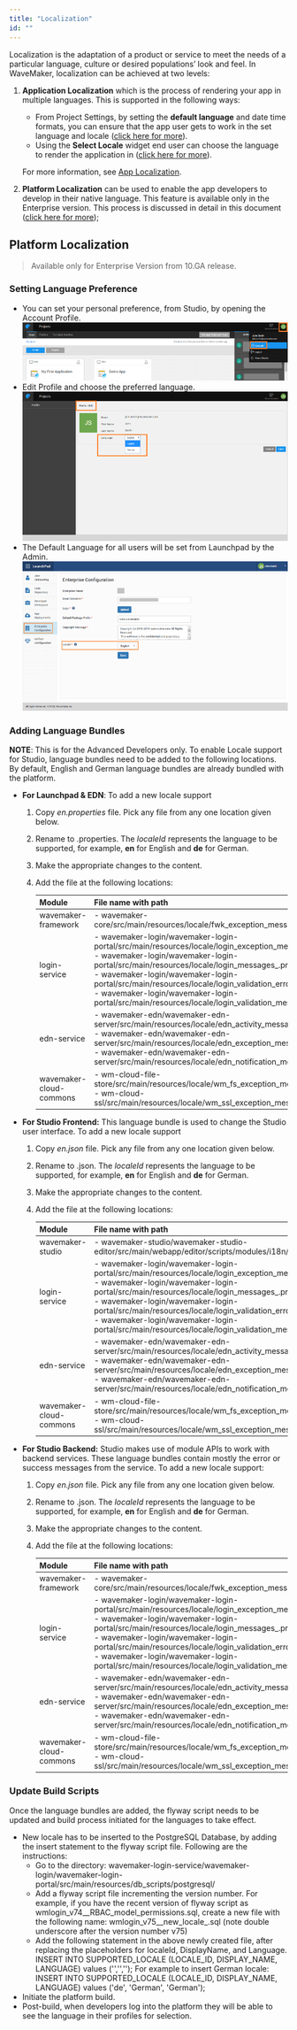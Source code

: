 ```yaml
---
title: "Localization"
id: ""
---
```


Localization is the adaptation of a product or service to meet the needs of a particular language, culture or desired populations’ look and feel. In WaveMaker, localization can be achieved at two levels:

1. **Application Localization** which is the process of rendering your app in multiple languages. This is supported in the following ways:
    
    - From Project Settings, by setting the **default language** and date time formats, you can ensure that the app user gets to work in the set language and locale ([click here for more](/learn/how-tos/setting-language-date-format/)).
    - Using the **Select Locale** widget end user can choose the language to render the application in ([click here for more](/learn/app-development/widgets/form-widgets/select-locale-usage/)).
    
    For more information, see [App Localization](/learn/how-tos/localization-wavemaker-apps/).

2. **Platform Localization** can be used to enable the app developers to develop in their native language. This feature is available only in the Enterprise version. This process is discussed in detail in this document ([click here for more](#platform_locale));

## Platform Localization

> Available only for Enterprise Version from 10.GA release.

### Setting Language Preference

- You can set your personal preference, from Studio, by opening the Account Profile. [![](./assets/locale_profile.png)](./assets/locale_profile.png)
- Edit Profile and choose the preferred language. [![](./assets/locale_profile_edit.png)](./assets/locale_profile_edit.png)
- The Default Language for all users will be set from Launchpad by the Admin. [![](./assets/locale_default.png)](./assets/locale_default.png)

### Adding Language Bundles

**NOTE**: This is for the Advanced Developers only. To enable Locale support for Studio, language bundles need to be added to the following locations. By default, English and German language bundles are already bundled with the platform.

- **For Launchpad & EDN**: To add a new locale support
    1. Copy _en.properties_ file. Pick any file from any one location given below.
    2. Rename to <localeId>.properties. The _localeId_ represents the language to be supported, for example, **en** for English and **de** for German.
    3. Make the appropriate changes to the content.
    4. Add the file at the following locations:
        
        | **Module** | **File name with path** |
        | --- | --- |
        | wavemaker-framework | - wavemaker-core/src/main/resources/locale/fwk\_exception\_messages\_.properties |
        | login-service | - wavemaker-login/wavemaker-login-portal/src/main/resources/locale/login\_exception\_messages\_.properties        </br>- wavemaker-login/wavemaker-login-portal/src/main/resources/locale/login\_messages\_.properties</br>- wavemaker-login/wavemaker-login-portal/src/main/resources/locale/login\_validation\_error\_messages\_.properties</br>- wavemaker-login/wavemaker-login-portal/src/main/resources/locale/login\_validation\_messages\_.properties |
        | edn-service | - wavemaker-edn/wavemaker-edn-server/src/main/resources/locale/edn\_activity\_messages\_.properties </br>- wavemaker-edn/wavemaker-edn-server/src/main/resources/locale/edn\_exception\_messages\_.properties</br>- wavemaker-edn/wavemaker-edn-server/src/main/resources/locale/edn\_notification\_messages\_.properties |
        | wavemaker-cloud-commons | - wm-cloud-file-store/src/main/resources/locale/wm\_fs\_exception\_messages\_.properties </br>- wm-cloud-ssl/src/main/resources/locale/wm\_ssl\_exception\_messages\_.properties |
        
- **For Studio Frontend:** This language bundle is used to change the Studio user interface. To add a new locale support
    1. Copy _en.json_ file. Pick any file from any one location given below.
    2. Rename to <localeId>.json. The _localeId_ represents the language to be supported, for example, **en** for English and **de** for German.
    3. Make the appropriate changes to the content.
    4. Add the file at the following locations:
        
        | **Module** | **File name with path** |
        | --- | --- |
        | wavemaker-studio | - wavemaker-studio/wavemaker-studio-editor/src/main/webapp/editor/scripts/modules/i18n/messages |
        | login-service | - wavemaker-login/wavemaker-login-portal/src/main/resources/locale/login\_exception\_messages\_.properties </br>- wavemaker-login/wavemaker-login-portal/src/main/resources/locale/login\_messages\_.properties</br>- wavemaker-login/wavemaker-login-portal/src/main/resources/locale/login\_validation\_error\_messages\_.properties </br>- wavemaker-login/wavemaker-login-portal/src/main/resources/locale/login\_validation\_messages\_.properties |
        | edn-service | - wavemaker-edn/wavemaker-edn-server/src/main/resources/locale/edn\_activity\_messages\_.properties</br>- wavemaker-edn/wavemaker-edn-server/src/main/resources/locale/edn\_exception\_messages\_.properties</br>- wavemaker-edn/wavemaker-edn-server/src/main/resources/locale/edn\_notification\_messages\_.properties |
        | wavemaker-cloud-commons | - wm-cloud-file-store/src/main/resources/locale/wm\_fs\_exception\_messages\_.properties</br>- wm-cloud-ssl/src/main/resources/locale/wm\_ssl\_exception\_messages\_.properties |
        
- **For Studio Backend:** Studio makes use of module APIs to work with backend services. These language bundles contain mostly the error or success messages from the service. To add a new locale support:
    1. Copy _en.json_ file. Pick any file from any one location given below.
    2. Rename to <localeId>.json. The _localeId_ represents the language to be supported, for example, **en** for English and **de** for German.
    3. Make the appropriate changes to the content.
    4. Add the file at the following locations:
        
        | **Module** | **File name with path** |
        | --- | --- |
        | wavemaker-framework | - wavemaker-core/src/main/resources/locale/fwk\_exception\_messages\_.properties |
        | login-service | - wavemaker-login/wavemaker-login-portal/src/main/resources/locale/login\_exception\_messages\_.properties </br>- wavemaker-login/wavemaker-login-portal/src/main/resources/locale/login\_messages\_.properties </br>- wavemaker-login/wavemaker-login-portal/src/main/resources/locale/login\_validation\_error\_messages\_.properties</br>- wavemaker-login/wavemaker-login-portal/src/main/resources/locale/login\_validation\_messages\_.properties |
        | edn-service | - wavemaker-edn/wavemaker-edn-server/src/main/resources/locale/edn\_activity\_messages\_.properties </br>- wavemaker-edn/wavemaker-edn-server/src/main/resources/locale/edn\_exception\_messages\_.properties </br>- wavemaker-edn/wavemaker-edn-server/src/main/resources/locale/edn\_notification\_messages\_.properties |
        | wavemaker-cloud-commons | - wm-cloud-file-store/src/main/resources/locale/wm\_fs\_exception\_messages\_.properties</br>- wm-cloud-ssl/src/main/resources/locale/wm\_ssl\_exception\_messages\_.properties |
        

### Update Build Scripts

Once the language bundles are added, the flyway script needs to be updated and build process initiated for the languages to take effect.

- New locale has to be inserted to the PostgreSQL Database, by adding the insert statement to the flyway script file. Following are the instructions:
    - Go to the directory: wavemaker-login-service/wavemaker-login/wavemaker-login-portal/src/main/resources/db\_scripts/postgresql/
    - Add a flyway script file incrementing the version number. For example, if you have the recent version of flyway script as wmlogin\_v74\_\_RBAC\_model\_permissions.sql, create a new file with the following name: wmlogin\_v75\_\_new\_locale\_.sql (note double underscore after the version number v75)
    - Add the following statement in the above newly created file, after replacing the placeholders for localeId, DisplayName, and Language. INSERT INTO SUPPORTED\_LOCALE (LOCALE\_ID, DISPLAY\_NAME, LANGUAGE) values ('<localeId>','<DisplayName>','<Language>'); For example to insert German locale: INSERT INTO SUPPORTED\_LOCALE (LOCALE\_ID, DISPLAY\_NAME, LANGUAGE) values ('de', 'German', 'German');
- Initiate the platform build.
- Post-build, when developers log into the platform they will be able to see the language in their profiles for selection.
